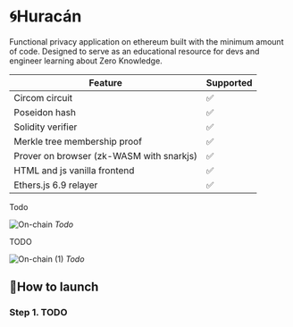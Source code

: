 # 🌀Huracán

Functional privacy application on ethereum built with the minimum amount of code. Designed to serve as an educational resource for devs and engineer learning about Zero Knowledge.

| Feature | Supported |
|----------|------------ |
| Circom circuit | ✅ |
| Poseidon hash | ✅ |
| Solidity verifier | ✅ |
| Merkle tree membership proof | ✅ |
| Prover on browser (zk-WASM with snarkjs) | ✅ |
| HTML and js vanilla frontend | ✅ |
| Ethers.js 6.9 relayer | ✅ |

Todo

![On-chain](https://github.com/Turupawn/Huracan/assets/707484/75d03db3-76ab-49eb-8f60-6cdb9d6273a2)
_Todo_

TODO

![On-chain (1)](https://github.com/Turupawn/Huracan/assets/707484/b93a7347-5fa0-44eb-a987-6344a4cb7156)
_Todo_

## 🚀How to launch

### Step 1. TODO
